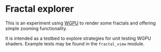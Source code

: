 # Fractal explorer

This is an experiment using [WGPU](https://crates.io/crates/wgpu) to render some fractals and offering simple zooming functionality.

It is intended as a testbed to explore strategies for unit testing WGPU shaders. Example tests may be found in the `fractal_view` module.
